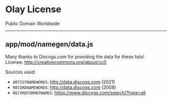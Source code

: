 # Olay License

Public Domain Worldwide

---

## app/mod/namegen/data.js

Many thanks to Discogs.com for providing the data for these lists!  
License: <http://creativecommons.org/about/cc0>

Sources used:
- `ARTISTNAMEWORDS`: <http://data.discogs.com> (2021)
- `RECORDNAMEWORDS`: <http://data.discogs.com> (2008)
- `RECORDFORMATNAMES`: <https://www.discogs.com/search/?type=all>
